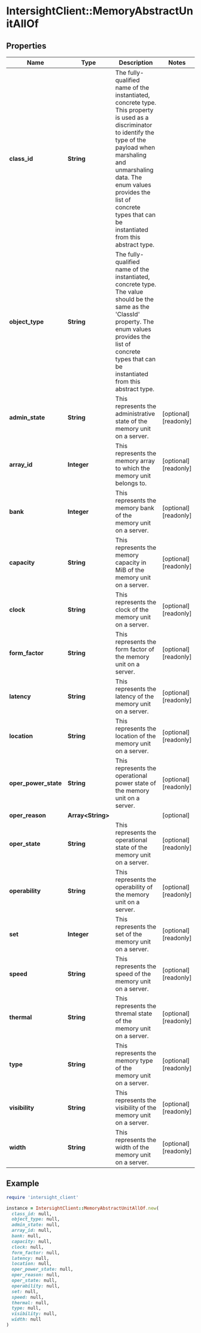 # IntersightClient::MemoryAbstractUnitAllOf

## Properties

| Name | Type | Description | Notes |
| ---- | ---- | ----------- | ----- |
| **class_id** | **String** | The fully-qualified name of the instantiated, concrete type. This property is used as a discriminator to identify the type of the payload when marshaling and unmarshaling data. The enum values provides the list of concrete types that can be instantiated from this abstract type. |  |
| **object_type** | **String** | The fully-qualified name of the instantiated, concrete type. The value should be the same as the &#39;ClassId&#39; property. The enum values provides the list of concrete types that can be instantiated from this abstract type. |  |
| **admin_state** | **String** | This represents the administrative state of the memory unit on a server. | [optional][readonly] |
| **array_id** | **Integer** | This represents the memory array to which the memory unit belongs to. | [optional][readonly] |
| **bank** | **Integer** | This represents the memory bank of the memory unit on a server. | [optional][readonly] |
| **capacity** | **String** | This represents the memory capacity in MiB of the memory unit on a server. | [optional][readonly] |
| **clock** | **String** | This represents the clock of the memory unit on a server. | [optional][readonly] |
| **form_factor** | **String** | This represents the form factor of the memory unit on a server. | [optional][readonly] |
| **latency** | **String** | This represents the latency of the memory unit on a server. | [optional][readonly] |
| **location** | **String** | This represents the location of the memory unit on a server. | [optional][readonly] |
| **oper_power_state** | **String** | This represents the operational power state of the memory unit on a server. | [optional][readonly] |
| **oper_reason** | **Array&lt;String&gt;** |  | [optional] |
| **oper_state** | **String** | This represents the operational state of the memory unit on a server. | [optional][readonly] |
| **operability** | **String** | This represents the operability of the memory unit on a server. | [optional][readonly] |
| **set** | **Integer** | This represents the set of the memory unit on a server. | [optional][readonly] |
| **speed** | **String** | This represents the speed of the memory unit on a server. | [optional][readonly] |
| **thermal** | **String** | This represents the thremal state of the memory unit on a server. | [optional][readonly] |
| **type** | **String** | This represents the memory type of the memory unit on a server. | [optional][readonly] |
| **visibility** | **String** | This represents the visibility of the memory unit on a server. | [optional][readonly] |
| **width** | **String** | This represents the width of the memory unit on a server. | [optional][readonly] |

## Example

```ruby
require 'intersight_client'

instance = IntersightClient::MemoryAbstractUnitAllOf.new(
  class_id: null,
  object_type: null,
  admin_state: null,
  array_id: null,
  bank: null,
  capacity: null,
  clock: null,
  form_factor: null,
  latency: null,
  location: null,
  oper_power_state: null,
  oper_reason: null,
  oper_state: null,
  operability: null,
  set: null,
  speed: null,
  thermal: null,
  type: null,
  visibility: null,
  width: null
)
```

